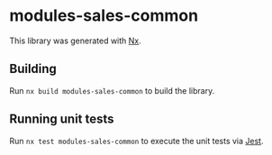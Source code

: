 # modules-sales-common

This library was generated with [Nx](https://nx.dev).

## Building

Run `nx build modules-sales-common` to build the library.

## Running unit tests

Run `nx test modules-sales-common` to execute the unit tests via [Jest](https://jestjs.io).
